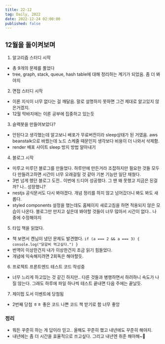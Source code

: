 ```yaml
---
title: 22-12
tag: Daily, 2022
date: 2022-12-24 02:00:00
published: false
---
```


## 12월을 돌이켜보며

1. 알고리즘 스터디 시작

- 총 9개의 문제를 풀었다
- tree, graph, stack, queue, hash table에 대해 정리하는 계기가 되었음. 좀 더 봐야지

2. 면접 스터디 시작

- 이론 지식이 너무 없다는 걸 깨달음. 말로 설명하지 못하면 그건 제대로 알고있지 않은거겠지.
- 12월 막바지에는 이론 공부에 집중하고 있는듯

3. 슬랙봇을 만들어보았다?

- 안된다고 생각했는데 알고보니 배포가 무료버전이라 sleep상태가 된 거였음. aws beanstalk으로 바꿨는데 노드 스케줄 때문인지 생각보다 비용이 더 나와서 삭제함.
- render 배포 사이트 sleep 방지 방법 알아내기

4. 블로그 시작

- 미루고 미루던 블로그를 만들었다. 하루만에 만든거라 조잡하지만 필요한 것들 모두 다 만들려고하면 시간이 너무 오래걸릴 것 같아 기본 기능만 일단 채웠다.
- 3번 넘게 했던 블로그 도전.. 이번에 드디어 성공했다. 그 땐 왜 못했고 지금은 된걸까? 나.. 성장했니?
- nestjs 공식문서도 다시 봐야겠다. 개념 정리를 하지 않고 넘어갔더니 봐도 봐도 새롭다.
- styled components 설정을 했는데도 홈페이지 새로고침을 하면 적용되지 않은 모습이 나온다. 블로그만 만지고 싶은데 봐야할 것들이 너무 많아서 시간이 없다.. 나중에 수정해야지

5. 타입 책을 읽었다.

- 책 보면서 켄님이 냈던 문제도 발견했다. `if (a === 2 && a === 3) { console.log("닭갈비 먹고싶다.") }`
- 번역이 이상한건지 내가 이상한건지 조금 읽기 힘들었다.
- 개념에 익숙해지려면 2회독은 해야할듯.

6. 프로젝트 프론트엔드 테스트 코드 작성중

- 너무 느리게 하고있는 것 같긴 하지만.. 다른 것들과 병행하면서 하려하니 속도가 나질 않는다. 그래도 하루에 파일 하나씩 테스트 끝내면 다음 주에는 끝날듯.

7. 제이펍 도서 이벤트에 당첨됨

- 2번째 당첨 ㅎㅎ 좋은 코드 나쁜 코드 책 받기로 함 너무 좋앙

### 정리

- 뭐든 꾸준히 하는 게 답이라 믿고.. 올해도 꾸준히 했고 내년에도 꾸준히 해야지.
- 내년에는 좀 더 시간을 효율적으로 쓰고싶다. 그리고 내년엔 취준 해야해~🤯
